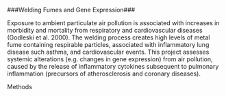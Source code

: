 ###Welding Fumes and Gene Expression###

Exposure to ambient particulate air pollution is associated with increases in morbidity and mortality from respiratory and cardiovascular diseases (Godleski et al. 2000). The welding process creates high levels of metal fume containing respirable particles, associated with inflammatory lung disease such asthma, and cardiovascular events. This project assesses systemic alterations (e.g. changes in gene expression) from air pollution, caused by the release of inflammatory cytokines subsequent to pulmonary inflammation (precursors of atherosclerosis and coronary diseases). 

Methods
